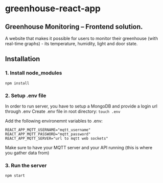 # greenhouse-react-app

## Greenhouse Monitoring – Frontend solution. 

A website that makes it possible for users to monitor their greenhouse (with real-time graphs) - its temperature, humidity, light and door state.

##  Installation

### 1. Install node_modules
```npm install```

### 2. Setup .env file

In order to run server, you have to setup a MongoDB and provide a login url through .env Create .env file in root directory:
```touch .env```

Add the following environemnt variables to .env:
```
REACT_APP_MQTT_USERNAME="mqtt_username"
REACT_APP_MQTT_PASSWORD="mqtt_password"
REACT_APP_MQTT_SERVER="url to mqtt web sockets"
```

Make sure to have your MQTT server and your API running (this is where you gather data from)

### 3. Run the server
```npm start```
